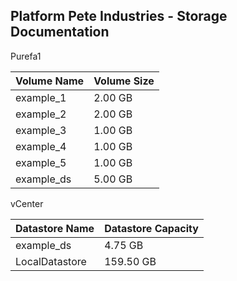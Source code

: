 ## Platform Pete Industries - Storage Documentation

Purefa1


| Volume Name | Volume Size |
| ------------- | ------------- |
| example_1  | 2.00 GB       |
| example_2  | 2.00 GB       |
| example_3  | 1.00 GB       |
| example_4  | 1.00 GB       |
| example_5  | 1.00 GB       |
| example_ds  | 5.00 GB       |

vCenter

| Datastore Name | Datastore Capacity |
| -------------- | ------------------- |
| example_ds  | 4.75 GB       |
| LocalDatastore  | 159.50 GB       |

